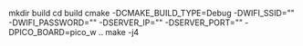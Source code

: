 mkdir build
cd build
cmake -DCMAKE_BUILD_TYPE=Debug -DWIFI_SSID="<wifi ssid>" -DWIFI_PASSWORD="<wifi password>" -DSERVER_IP="<server ip>" -DSERVER_PORT="<server port>" -DPICO_BOARD=pico_w ..
make -j4
